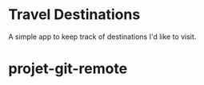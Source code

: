 # Travel Destinations

A simple app to keep track of destinations I'd like to visit.
# projet-git-remote
